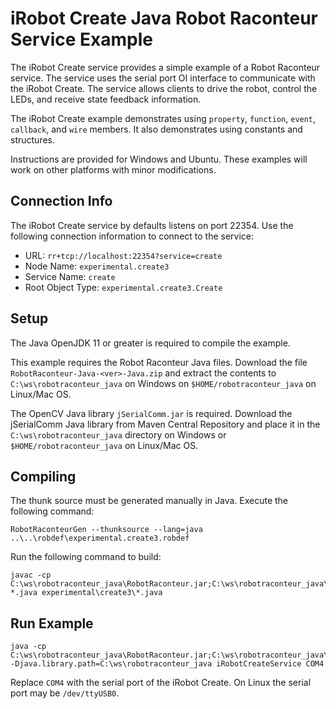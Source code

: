 # iRobot Create Java Robot Raconteur Service Example

The iRobot Create service provides a simple example of a Robot Raconteur service. The service uses the
serial port OI interface to communicate with the iRobot Create. The service allows clients to drive the robot,
control the LEDs, and receive state feedback information.

The iRobot Create example demonstrates using `property`, `function`, `event`, `callback`, and `wire` members.
It also demonstrates using constants and structures.

Instructions are provided for Windows and Ubuntu. These examples will work
on other platforms with minor modifications.

## Connection Info

The iRobot Create service by defaults listens on port 22354. Use the following connection information
to connect to the service:

- URL: `rr+tcp://localhost:22354?service=create`
- Node Name: `experimental.create3`
- Service Name: `create`
- Root Object Type: `experimental.create3.Create`

## Setup

The Java OpenJDK 11 or greater is required to compile the example.

This example requires the Robot Raconteur Java files. Download the file `RobotRaconteur-Java-<ver>-Java.zip` and
extract the contents to `C:\ws\robotraconteur_java` on Windows on `$HOME/robotraconteur_java` on Linux/Mac OS.

The OpenCV Java library `jSerialComm.jar` is required. Download the jSerialComm Java library from Maven Central Repository
and place it in the `C:\ws\robotraconteur_java` directory on Windows or `$HOME/robotraconteur_java` on Linux/Mac OS.

## Compiling

The thunk source must be generated manually in Java. Execute the following command:

```
RobotRaconteurGen --thunksource --lang=java ..\..\robdef\experimental.create3.robdef
```

Run the following command to build:

```
javac -cp C:\ws\robotraconteur_java\RobotRaconteur.jar;C:\ws\robotraconteur_java\jSerialComm.jar *.java experimental\create3\*.java
```

## Run Example

```
java -cp C:\ws\robotraconteur_java\RobotRaconteur.jar;C:\ws\robotraconteur_java\jSerialComm.jar;. -Djava.library.path=C:\ws\robotraconteur_java iRobotCreateService COM4
```

Replace `COM4` with the serial port of the iRobot Create. On Linux the serial port may be `/dev/ttyUSB0`.
